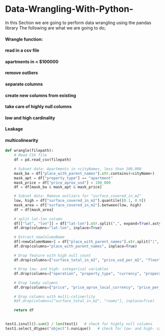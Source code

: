 # Data-Wrangling-With-Python-
In this Section we are going to perform data wrangling using the pandas library 
The following are what we are going to do;
#### Wrangle function:
#### read in a csv file
#### apartments in <cityName> < $100000
#### remove outliers
#### separate columns
#### create new columns from existing
#### take care of highly null columns
#### low and high cardinality
#### Leakage
#### multicolinearity
```python
def wrangle(filepath):
    # Read CSV file
    df = pd.read_csv(filepath)
    
    # Subset data: Apartments in <cityName>, less than 100,000
    mask_ba = df["place_with_parent_names"].str.contains(<cityName>)
    mask_apt = df["property_type"] == "apartment"
    mask_price = df["price_aprox_usd"] < 100_000
    df = df[mask_ba & mask_apt & mask_price]

    # Subset data: Remove outliers for "surface_covered_in_m2"
    low, high = df["surface_covered_in_m2"].quantile([0.1, 0.9])
    mask_area = df["surface_covered_in_m2"].between(low, high)
    df = df[mask_area]
    
    # split lat-lon column
    df[["lat", "lon"]] = df["lat-lon"].str.split(",", expand=True).astype(float)
    df.drop(columns="lat-lon", inplace=True)
    
    # Extract newColumnName
    df[<newColumnName>] = df["place_with_parent_names"].str.split("|", expand=True)[1]
    df.drop(columns="place_with_parent_names", inplace=True)
    
    # Drop feature with high null count
    df.drop(columns=["surface_total_in_m2", "price_usd_per_m2", "floor", "rooms", "expenses"], inplace=True)
    
    # Drop low- and high- categorical variables
    df.drop(columns=["operation", "property_type", "currency", "properati_url"], inplace=True)
    
    # Drop leaky columns
    df.drop(columns=["price", "price_aprox_local_currency", "price_per_m2"], inplace=True)
    
    # Drop columns with multi-colinerlity
    #df.drop(columns=["surface_total_in_m2", "rooms"], inplace=True)
    
    return df
  
  
test1.isnull().sum() / len(test1)   # check for highly null columns
test1.select_dtypes("object").nunique()   # check for low- and high- categorical variables
```
